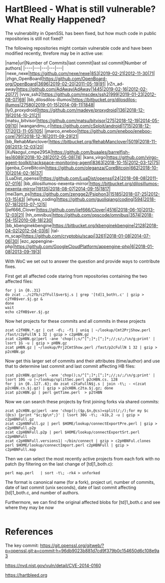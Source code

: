 # HartBleed - What is still vulnerable? What Really Happened?

The vulnerability in OpenSSL has been fixed, but how much code in
public repositories is still not fixed?

The following repositories might contain vulnerable code and have been modified recently, threfore may be in active use:

|name|url|Number of Commits|last commit|last ssl commit|Number of authors|
|----|---|---|---|---|
|nexe_nexe|https://github.com/nexe/nexe|853|2019-02-21|2012-11-30|71|
|zhgn_OpenBoard|https://github.com/OpenBoard-org/OpenBoard|3696|2019-02-20|2011-05-19|91|
|rZn_ad-away|https://github.com/AdAway/AdAway|1445|2019-02-16|2012-02-20|77|
|vvw_ssh2|https://github.com/mscdex/ssh2|999|2019-01-23|2012-08-07|69|
|bb_dilosdilos-illumos|https://bitbucket.org/dilosdilos-illumos|27580|2019-01-15|2014-09-11|1848|
|ly0_proxydroid|https://github.com/madeye/proxydroid|136|2018-12-19|2014-10-21|21|
|matsu_bitvisor|https://github.com/matsu/bitvisor|275|2018-12-19|2014-05-09|10|
|wangandmu_c|https://github.com/cSploit/android|1715|2018-12-17|2013-11-05|105|
|jmarco_eneboo|https://github.com/eneboo/eneboo-core|791|2018-12-16|2011-09-29|21|
|bb_RehabManclover|https://bitbucket.org/RehabManclover|5019|2018-11-09|2013-12-03|20|
|XuNazgul_cmpe295A|https://github.com/buaales/barrelfish-les|6089|2018-10-28|2012-05-08|74|
|kans_virgo|https://github.com/virgo-agent-toolkit/rackspace-monitoring-agent|8363|2018-10-15|2012-03-12|75|
|genba_CoreBitcoin|https://github.com/oleganza/CoreBitcoin|662|2018-10-10|2014-02-16|37|
|LuaDist_openssl|https://github.com/LuaDist/openssl|24|2018-08-08|2011-07-01|6|
|bb_dilosillumos-nexenta-mirror|https://bitbucket.org/dilosillumos-nexenta-mirror|19135|2018-08-07|2014-09-15|1817|
|mei3am_ps|https://github.com/zengge2/Psiphon3|15185|2018-07-25|2012-03-15|43|
|ehyea_coding|https://github.com/guoliqiang/coding|594|2018-07-18|2013-07-12|5|
|jief666_Clover|https://github.com/jief666/Clover|4516|2018-06-10|2013-12-03|21|
|hh_omnibus|https://github.com/opscode/omnibus|3574|2018-04-15|2010-08-18|230|
|bb_kbenginekbengine|https://bitbucket.org/kbenginekbengine|2128|2018-04-02|2012-04-03|6|
|tal-m_scapi|https://github.com/cryptobiu/scapi|3261|2018-01-08|2014-07-06|30|
|ezc_appengine-php|https://github.com/GoogleCloudPlatform/appengine-php|6|2018-01-08|2013-09-19|3|


With WoC we set out to answer the question and provide ways to
contribute fixes.

First get all affected code staring from repositories containing the
two affected files:
```
for j in {0..31}
do zcat ../c2fb/c2fFull$ver$j.s | grep '[td]1_both\.c' | gzip > c2fHB$ver.$j.gz &
done
wait
echo c2fHB$ver.$j.gz
```

Now het projects for these commits and all commits in these projects
```
zcat c2fHBN.*.gz | cut -d\; -f1 | uniq | ~/lookup/Cmt2PrjShow.perl /fast/c2pFullN 1 32 | gzip > c2pHBN.gz
zcat c2pHBN.gz|perl -ane 'chop();s/^[^;]*;[^;]*;//;s/;/\n/g;print' | lsort 1G -u | gzip > pHBN.gz
zcat pHBN.gz | ~/lookup/Prj2CmtShow.perl /fast/p2cFullN 1 32 | gzip > p2cHBN.gz
```

Now get this larger set of commits and their attributes (time/author)
and use that to determine last commit and last commit affecting HB files:
```
zcat p2cHBN.gz|perl -ane 'chop();s/^[^;]*;[^;]*;//;s/;/\n/g;print' | lsort 10G -u |~/lookup/splitSec.perl p2cHBN.cs. 128
for j in {0..127..6}; do zcat c2taFullN$j.s | join -t\; - <(zcat p2cHBN.cs.$j.gz) | gzip > p2cHBN.c2ta.$j.gz; done
zcat p2cHBN.gz | perl getTime.perl  > p2tHBN
```

Now we can search these projects by first joining forks via shared commits:
```
zcat p2cHBN.gz|perl -ane 'chop();($p,$n,@cs)=split(/;/);for my $c (@cs) {print "$c;$p\n";}' | lsort 30G -t\; -k1b,2 -u | gzip > c2pHBNFull.gz
zcat c2pHBNFull.gz | perl $HOME/lookup/connectExportPre.perl | gzip > c2pHBNFull.p2p
zcat c2pHBNFull.p2p | perl $HOME/lookup/connectExportSrt.perl c2pHBNFull
zcat c2pHBNFull.versions1| ~/bin/connect | gzip > c2pHBNFul.clones
perl $HOME/lookup/connectImport.perl c2pHBNFull | gzip > c2pHBNFull.map

```

Then we can select the most recently active projects from each fork with no patch (by filtering on the last change of [td]1_both\.c):
```
perl map.perl   | sort -t\; -rk4 > unforked
```
The format is canonical name (for a fork), project url, number of commits, date of last commit (unix seconds), date of
last commit affecting  [td]1_both\.c, and number of authors.

Furthermore, we can find the original affected blobs for [td]1_both\.c and see where they may be now
```
```

# References

The key commit:
https://git.openssl.org/gitweb/?p=openssl.git;a=commit;h=96db9023b881d7cd9f379b0c154650d6c108e9a3

https://nvd.nist.gov/vuln/detail/CVE-2014-0160

https://hartbleed.org
